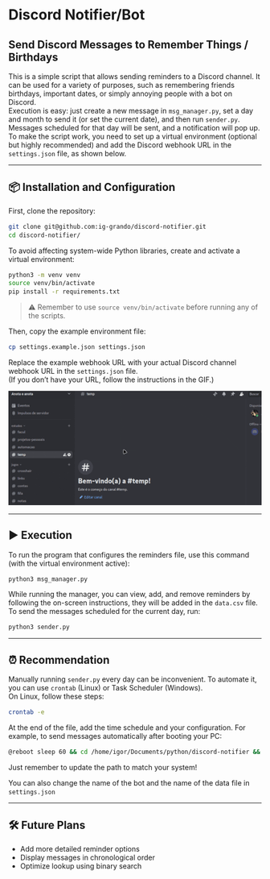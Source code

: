 # Discord Notifier/Bot  
## Send Discord Messages to Remember Things / Birthdays

This is a simple script that allows sending reminders to a Discord channel. It can be used for a variety of purposes, such as remembering friends birthdays, important dates, or simply annoying people with a bot on Discord.  
Execution is easy: just create a new message in `msg_manager.py`, set a day and month to send it (or set the current date), and then run `sender.py`. Messages scheduled for that day will be sent, and a notification will pop up.  
To make the script work, you need to set up a virtual environment (optional but highly recommended) and add the Discord webhook URL in the `settings.json` file, as shown below.

---

## 📦 Installation and Configuration

First, clone the repository:

```bash
git clone git@github.com:ig-grando/discord-notifier.git
cd discord-notifier/
```

To avoid affecting system-wide Python libraries, create and activate a virtual environment:

```bash
python3 -m venv venv
source venv/bin/activate
pip install -r requirements.txt
```

> ⚠️ Remember to use `source venv/bin/activate` before running any of the scripts.

Then, copy the example environment file:

```bash
cp settings.example.json settings.json
```

Replace the example webhook URL with your actual Discord channel webhook URL in the `settings.json` file.  
(If you don’t have your URL, follow the instructions in the GIF.)

![Discord demonstration](assets/discord.gif)

---

## ▶️ Execution

To run the program that configures the reminders file, use this command (with the virtual environment active):

```bash
python3 msg_manager.py
```

While running the manager, you can view, add, and remove reminders by following the on-screen instructions, they will be added in the `data.csv` file.  
To send the messages scheduled for the current day, run:

```bash
python3 sender.py
```

---

## ⏰ Recommendation

Manually running `sender.py` every day can be inconvenient. To automate it, you can use `crontab` (Linux) or Task Scheduler (Windows).  
On Linux, follow these steps:

```bash
crontab -e
```

At the end of the file, add the time schedule and your configuration. For example, to send messages automatically after booting your PC:

```bash
@reboot sleep 60 && cd /home/igor/Documents/python/discord-notifier && /home/igor/Documents/python/discord-notifier/venv/bin/python sender.py >> /home/igor/Documents/log_sender.log 2>&1
```

Just remember to update the path to match your system!

You can also change the name of the bot and the name of the data file in `settings.json`

---

## 🛠️ Future Plans

- Add more detailed reminder options  
- Display messages in chronological order  
- Optimize lookup using binary search
